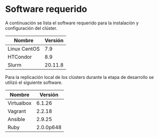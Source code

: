 # Software requerido

A continuación se lista el software requerido para la instalación y configuración del clúster.

| Nombre | Versión |
| --- | --- |
| Linux CentOS | 7.9 |
| HTCondor | 8.9 |
| Slurm | 20.11.8 |

Para la replicación local de los clústers durante la etapa de desarrollo se utilizó el siguiente software.

| Nombre | Versión |
| --- | --- |
| Virtualbox | 6.1.26 |
| Vagrant | 2.2.18 |
| Ansible | 2.9.25 |
| Ruby | 2.0.0p648 |